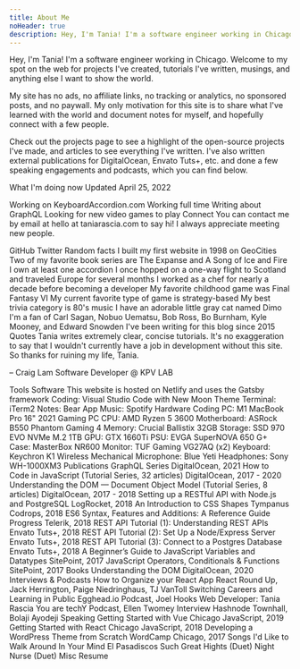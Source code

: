 ```yaml
---
title: About Me
noHeader: true
description: Hey, I'm Tania! I'm a software engineer working in Chicago. Welcome to my spot on the web for projects I've created, tutorials I've written, musings, and anything else I want to show the world.
---
```


Hey, I'm Tania! I'm a software engineer working in Chicago. Welcome to my spot on the web for projects I've created, tutorials I've written, musings, and anything else I want to show the world.

My site has no ads, no affiliate links, no tracking or analytics, no sponsored posts, and no paywall. My only motivation for this site is to share what I've learned with the world and document notes for myself, and hopefully connect with a few people.

Check out the projects page to see a highlight of the open-source projects I've made, and articles to see everything I've written. I've also written external publications for DigitalOcean, Envato Tuts+, etc. and done a few speaking engagements and podcasts, which you can find below.

What I'm doing now
Updated April 25, 2022

Working on KeyboardAccordion.com
Working full time
Writing about GraphQL
Looking for new video games to play
Connect
You can contact me by email at hello at taniarascia.com to say hi! I always appreciate meeting new people.

GitHub
Twitter
Random facts
I built my first website in 1998 on GeoCities
Two of my favorite book series are The Expanse and A Song of Ice and Fire
I own at least one accordion
I once hopped on a one-way flight to Scotland and traveled Europe for several months
I worked as a chef for nearly a decade before becoming a developer
My favorite childhood game was Final Fantasy VI
My current favorite type of game is strategy-based
My best trivia category is 80's music
I have an adorable little gray cat named Dimo
I'm a fan of Carl Sagan, Nobuo Uematsu, Bob Ross, Bo Burnham, Kyle Mooney, and Edward Snowden
I've been writing for this blog since 2015
Quotes
Tania writes extremely clear, concise tutorials. It's no exaggeration to say that I wouldn't currently have a job in development without this site. So thanks for ruining my life, Tania.

– Craig Lam
Software Developer @ KPV LAB

Tools
Software
This website is hosted on Netlify and uses the Gatsby framework
Coding: Visual Studio Code with New Moon Theme
Terminal: iTerm2
Notes: Bear App
Music: Spotify
Hardware
Coding PC: M1 MacBook Pro 16" 2021
Gaming PC
CPU: AMD Ryzen 5 3600
Motherboard: ASRock B550 Phantom Gaming 4
Memory: Crucial Ballistix 32GB
Storage: SSD 970 EVO NVMe M.2 1TB
GPU: GTX 1660Ti
PSU: EVGA SuperNOVA 650 G+
Case: MasterBox NR600
Monitor: TUF Gaming VG27AQ (x2)
Keyboard: Keychron K1 Wireless Mechanical
Microphone: Blue Yeti
Headphones: Sony WH-1000XM3
Publications
GraphQL Series
DigitalOcean, 2021
How to Code in JavaScript (Tutorial Series, 32 articles)
DigitalOcean, 2017 - 2020
Understanding the DOM — Document Object Model (Tutorial Series, 8 articles)
DigitalOcean, 2017 - 2018
Setting up a RESTful API with Node.js and PostgreSQL
LogRocket, 2018
An Introduction to CSS Shapes
Tympanus Codrops, 2018
ES6 Syntax, Features and Additions: A Reference Guide
Progress Telerik, 2018
REST API Tutorial (1): Understanding REST APIs
Envato Tuts+, 2018
REST API Tutorial (2): Set Up a Node/Express Server
Envato Tuts+, 2018
REST API Tutorial (3): Connect to a Postgres Database
Envato Tuts+, 2018
A Beginner’s Guide to JavaScript Variables and Datatypes
SitePoint, 2017
JavaScript Operators, Conditionals & Functions
SitePoint, 2017
Books
Understanding the DOM
DigitalOcean, 2020
Interviews & Podcasts
How to Organize your React App
React Round Up, Jack Herrington, Paige Niedringhaus, TJ VanToll
Switching Careers and Learning in Public
Egghead.io Podcast, Joel Hooks
Web Developer: Tania Rascia
You are techY Podcast, Ellen Twomey
Interview
Hashnode Townhall, Bolaji Ayodeji
Speaking
Getting Started with Vue
Chicago JavaScript, 2019
Getting Started with React
Chicago JavaScript, 2018
Developing a WordPress Theme from Scratch
WordCamp Chicago, 2017
Songs
I'd Like to Walk Around In Your Mind
El Pasadiscos
Such Great Hights (Duet)
Night Nurse (Duet)
Misc
Resume
